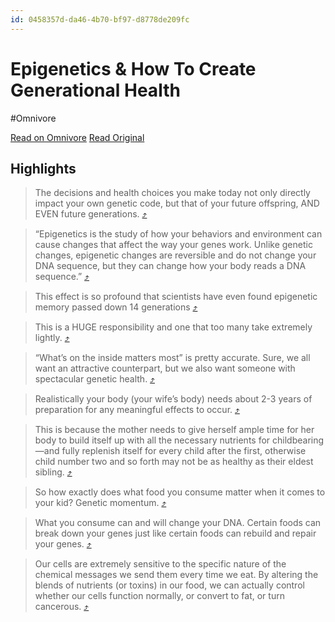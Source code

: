 ```yaml
---
id: 0458357d-da46-4b70-bf97-d8778de209fc
---
```


# Epigenetics & How To Create Generational Health
#Omnivore

[Read on Omnivore](https://omnivore.app/me/epigenetics-how-to-create-generational-health-1873b67ca1a)
[Read Original](https://bowtiedox.substack.com/p/epigenetics-and-how-to-create-generational?r=222kot)

## Highlights

> The decisions and health choices you make today not only directly impact your own genetic code, but that of your future offspring, AND EVEN future generations. [⤴️](https://omnivore.app/me/epigenetics-how-to-create-generational-health-1873b67ca1a#cebdb358-e0d9-461e-9e65-fabaa3b70e9e)

> “Epigenetics is the study of how your behaviors and environment can cause changes that affect the way your genes work. Unlike genetic changes, epigenetic changes are reversible and do not change your DNA sequence, but they can change how your body reads a DNA sequence.” [⤴️](https://omnivore.app/me/epigenetics-how-to-create-generational-health-1873b67ca1a#f0b76c52-85da-42a3-b8bf-e8caed4f0bc0)

> This effect is so profound that scientists have even found epigenetic memory passed down 14 generations [⤴️](https://omnivore.app/me/epigenetics-how-to-create-generational-health-1873b67ca1a#75d091d3-722e-4c1a-b8fb-ce52bb637e97)

> This is a HUGE responsibility and one that too many take extremely lightly. [⤴️](https://omnivore.app/me/epigenetics-how-to-create-generational-health-1873b67ca1a#164959a7-ca00-4b51-adf9-c281dcc467d0)

> “What’s on the inside matters most” is pretty accurate. Sure, we all want an attractive counterpart, but we also want someone with spectacular genetic health. [⤴️](https://omnivore.app/me/epigenetics-how-to-create-generational-health-1873b67ca1a#e55830e4-8529-4201-afcd-48b9cb79c5c6)

> Realistically your body (your wife’s body) needs about 2-3 years of preparation for any meaningful effects to occur. [⤴️](https://omnivore.app/me/epigenetics-how-to-create-generational-health-1873b67ca1a#59d05d51-0a4f-4535-bd07-d3bda9b48205)

> This is because the mother needs to give herself ample time for her body to build itself up with all the necessary nutrients for childbearing—and fully replenish itself for every child after the first, otherwise child number two and so forth may not be as healthy as their eldest sibling. [⤴️](https://omnivore.app/me/epigenetics-how-to-create-generational-health-1873b67ca1a#2e178262-c8b4-49b3-bbeb-991d5a517de5)

> So how exactly does what food you consume matter when it comes to your kid? Genetic momentum. [⤴️](https://omnivore.app/me/epigenetics-how-to-create-generational-health-1873b67ca1a#41a89083-a62e-4010-9777-5048b0a9b586)

> What you consume can and will change your DNA. Certain foods can break down your genes just like certain foods can rebuild and repair your genes. [⤴️](https://omnivore.app/me/epigenetics-how-to-create-generational-health-1873b67ca1a#4d1b4ed4-f5ba-4f5d-9e78-18dde75f47e1)

> Our cells are extremely sensitive to the specific nature of the chemical messages we send them every time we eat. By altering the blends of nutrients (or toxins) in our food, we can actually control whether our cells function normally, or convert to fat, or turn cancerous. [⤴️](https://omnivore.app/me/epigenetics-how-to-create-generational-health-1873b67ca1a#80403edf-4d37-4f5f-aeab-bba8b8cd04ed)

